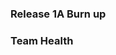 ### Release 1A Burn up
<div id="chart"></div>
<script>
var chart = c3.generate

({

data: {
x: 'x',
columns: [
['x', 1, 2, 3, 4, 5, 6,7],
['done', 15.3, 12.5, 0, 0, 0, 0, 0],
['to do', 42.8, 52.5, 0, 0, 0, 0, 0],
['required', 7, 19, 28, 37, 46, 56, 65],
],

type: 'bar',
types: {
required: 'line',
},


groups: [ 
['to do','done'] ] 
},

bindto: '#chart'

});
</script>
### Team Health
<div id="chart1"></div>
<script>
var chart = c3.generate({
data: {
columns: [
['data1', 2.8, 3.3],
['data2', 2.8, 4.0],
['data3', 3.2, 3.5],
['data4', 3.2, 3.8],
['data5',3.0, 4.5],
['data6', 3.0, 3.8],
['data7', 3.4, 2.8],
['data8', 2.6, 3.5],
['data9', 4.0, 3.5],
['data10', 3.2, 4.0],
['data11', 4.0, 3.8],
['data12', 3.2, 3.0]
],
}

legend: {
position: 'right'
},

names: 
{
data1: 'line',
data2: 'line',
data3: 'line',
data4: 'line',
data5: 'line',
data6: 'line',
data7: 'line',
data8: 'line',
data9: 'line',
data10: 'line',
data11: 'line',
data12: 'line' },
    
types: {
data1: 'line',
data2: 'line',
data3: 'line',
data4: 'line',
data5: 'line',
data6: 'line',
data7: 'line',
data8: 'line',
data9: 'line',
data10: 'line',
data11: 'line',
data12: 'line'
},

groups: 
[['data1', 'data2', 'data3', 'data4', 'data5', 'data6', 'data7', 'data8', 'data9','data10','data11','data12']]
},

bindto: '#chart1'

});
</script>
